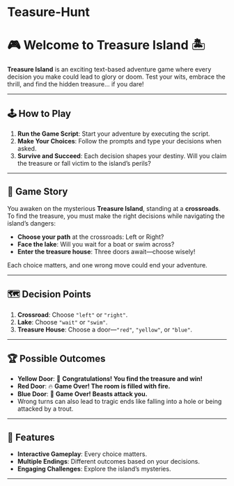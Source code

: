 # Teasure-Hunt
# 🎮 Welcome to **Treasure Island** 🏝️  

**Treasure Island** is an exciting text-based adventure game where every decision you make could lead to glory or doom. Test your wits, embrace the thrill, and find the hidden treasure… if you dare!  

---

## 🕹️ How to Play  
1. **Run the Game Script**: Start your adventure by executing the script.  
2. **Make Your Choices**: Follow the prompts and type your decisions when asked.  
3. **Survive and Succeed**: Each decision shapes your destiny. Will you claim the treasure or fall victim to the island’s perils?  

---

## 🌟 Game Story  
You awaken on the mysterious **Treasure Island**, standing at a **crossroads**. To find the treasure, you must make the right decisions while navigating the island’s dangers:  
- **Choose your path** at the crossroads: Left or Right?  
- **Face the lake**: Will you wait for a boat or swim across?  
- **Enter the treasure house**: Three doors await—choose wisely!  

Each choice matters, and one wrong move could end your adventure.  

---

## 🗺️ Decision Points  
1. **Crossroad**: Choose `"left"` or `"right"`.  
2. **Lake**: Choose `"wait"` or `"swim"`.  
3. **Treasure House**: Choose a door—`"red"`, `"yellow"`, or `"blue"`.  

---

## 🏆 Possible Outcomes  
- **Yellow Door**: 🎉 **Congratulations! You find the treasure and win!**  
- **Red Door**: 🔥 **Game Over! The room is filled with fire.**  
- **Blue Door**: 🐾 **Game Over! Beasts attack you.**  
- Wrong turns can also lead to tragic ends like falling into a hole or being attacked by a trout.  

---

## 📌 Features  
- **Interactive Gameplay**: Every choice matters.  
- **Multiple Endings**: Different outcomes based on your decisions.  
- **Engaging Challenges**: Explore the island’s mysteries.  

---
